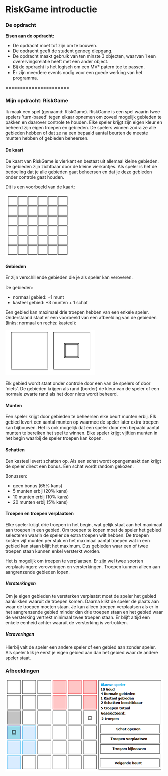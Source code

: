 RiskGame introductie
======================

### De opdracht
**Eisen aan de opdracht:**
- De opdracht moet tof zijn om te bouwen.	
- De opdracht geeft de student genoeg diepgang.	
- De opdracht maakt gebruik van ten minste 3 objecten, waarvan 1 een overervingsrelatie heeft met een ander object.	
- Bij de opdracht is het logisch om een MV* patern toe te passen.	
- Er zijn meerdere events nodig voor een goede werking van het programma.

======================

### Mijn opdracht: RiskGame
Ik maak een spel (genaamd: RiskGame). 
RiskGame is een spel waarin twee spelers 'turn-based' tegen elkaar opnemen om zoveel mogelijk gebieden te pakken en daarover controle te houden.
Elke speler krijgt zijn eigen kleur en beheerd zijn eigen troepen en gebieden.
De spelers winnen zodra ze alle gebieden hebben of dat ze na een bepaald aantal beurten de meeste munten hebben of gebieden beheersen.

#### De kaart
De kaart van RiskGame is vierkant en bestaat uit allemaal kleine gebieden.
De gebieden zijn zichtbaar door de kleine vierkantjes.
Als speler is het de bedoeling dat je alle gebieden gaat beheersen en dat je deze gebieden onder controle gaat houden.

Dit is een voorbeeld van de kaart:

![kaart RiskGame](https://raw.githubusercontent.com/SEALdvd/FED01_0846138_RiskGame/master/Overige_bestanden/res/kaart.png "Kaart RiskGame")

#### Gebieden
Er zijn verschillende gebieden die je als speler kan veroveren.

De gebieden:
- normaal gebied: +1 munt
- kasteel gebied: +3 munten + 1 schat

Een gebied kan maximaal drie troepen hebben van een enkele speler.
Onderstaand staat er een voorbeeld van een afbeelding van de gebieden (links: normaal en rechts: kasteel):

![gebieden RiskGame](https://raw.githubusercontent.com/SEALdvd/FED01_0846138_RiskGame/master/Overige_bestanden/res/gebieden.png "Gebieden RiskGame")

Elk gebied wordt staat onder controle door een van de spelers of door 'niets'.
De gebieden krijgen als rand (border) de kleur van de speler of een normale zwarte rand als het door niets wordt beheerd.

#### Munten
Een speler krijgt door gebieden te beheersen elke beurt munten erbij.
Elk gebied levert een aantal munten op waarmee de speler later extra troepen kan bijbouwen.
Het is ook mogelijk dat een speler door een bepaald aantal munten te bereiken het spel te winnen.
Elke speler krijgt vijftien munten in het begin waarbij de speler troepen kan kopen.

#### Schatten
Een kasteel levert schatten op.
Als een schat wordt opengemaakt dan krijgt de speler direct een bonus.
Een schat wordt random gekozen.

Bonussen:
- geen bonus (65% kans)
- 5 munten erbij (20% kans)
- 10 munten erbij (10% kans)
- 20 munten erbij (5% kans)

#### Troepen en troepen verplaatsen
Elke speler krijgt drie troepen in het begin, wat gelijk staat aan het maximaal aan troepen in een gebied.
Om troepen te kopen moet de speler het gebied selecteren waarin de speler de extra troepen wilt hebben.
De troepen kosten vijf munten per stuk en het maximaal aantal troepen wat in een gebied kan staan blijft het maximum.
Dus gebieden waar een of twee troepen staan kunnen enkel versterkt worden.

Het is mogelijk om troepen te verplaatsen. Er zijn wel twee soorten verplaatsingen: veroveringen en versterkingen.
Troepen kunnen alleen aan aangrenzende gebieden lopen.

##### Versterkingen
Om je eigen gebieden te versterken verplaatst moet de speler het gebied aanklikken waaruit de troepen komen.
Daarna klikt de speler de plaats aan waar de troepen moeten staan. 
Je kan alleen troepen verplaatsen als er in het aangrenzende gebied minder dan drie troepen staan en het gebied waar de versterking vertrekt minimaal twee troepen staan.
Er blijft altijd een enkele eenheid achter waaruit de versterking is vertrokken.

##### Veroveringen
Hierbij valt de speler een andere speler of een gebied aan zonder speler.
Als speler klik je eerst je eigen gebied aan dan het gebied waar de andere speler staat.


### Afbeeldingen
![RiskGame gameplay](https://raw.githubusercontent.com/SEALdvd/FED01_0846138_RiskGame/master/Overige_bestanden/res/voorbeeldGame.png "RiskGame gameplay")
